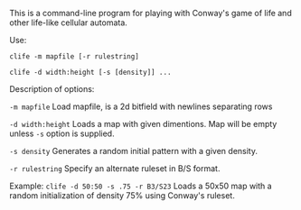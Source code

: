 This is a command-line program for playing with Conway's game of life and other life-like cellular automata.

Use:

`clife -m mapfile [-r rulestring]`

`clife -d width:height [-s [density]] ...`

Description of options:

`-m mapfile`
Load mapfile, is a 2d bitfield with newlines separating rows

`-d width:height`
Loads a map with given dimentions. Map will be empty unless `-s` option is supplied.

`-s density`
Generates a random initial pattern with a given density.

`-r rulestring`
Specify an alternate ruleset in B/S format.

Example:
`clife -d 50:50 -s .75 -r B3/S23`
Loads a 50x50 map with a random initialization of density 75% using Conway's ruleset.

